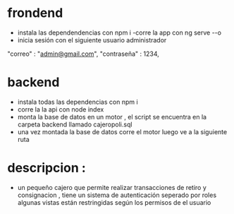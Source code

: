 # frondend 
- instala las dependendencias con npm i 
-corre la app con ng serve --o
- inicia sesión con el siguiente usuario administrador 

"correo" : "admin@gmail.com",
    "contraseña" : 1234,

# backend 
- instala todas las dependencias con npm i
- corre la la api con node index 
- monta la base de datos en un motor , el script se encuentra en la carpeta backend llamado cajeropoli.sql
- una vez montada la base de datos corre el motor luego ve a la siguiente ruta 
# descripcion :
- un pequeño cajero que permite realizar transacciones de retiro y consignacion , tiene un sistema de autenticación seperado por roles algunas vistas están restringidas según los permisos de el usuario 
